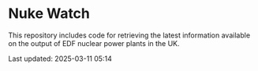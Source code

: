 # Nuke Watch

This repository includes code for retrieving the latest information available on the output of EDF nuclear power plants in the UK.

Last updated: 2025-03-11 05:14